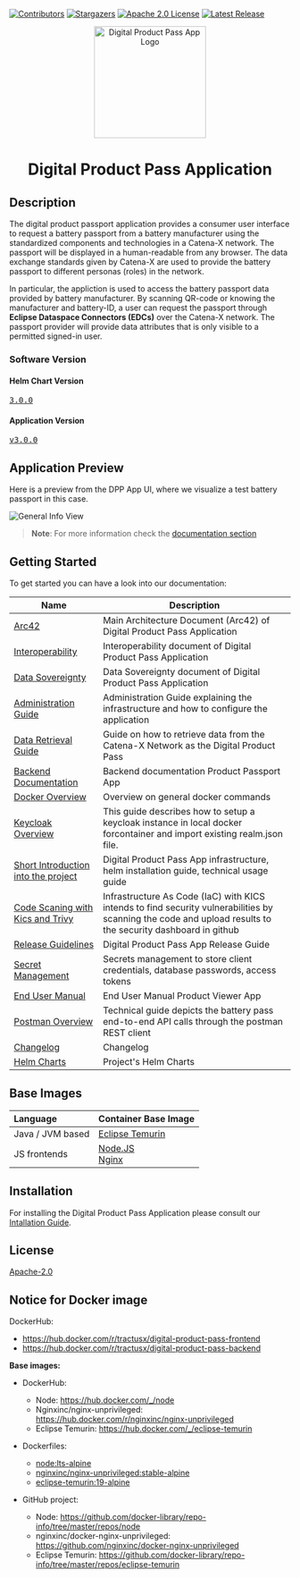 <!-- 
  Tractus-X - Digital Product Passport Application 
 
  Copyright (c) 2022, 2024 BMW AG, Henkel AG & Co. KGaA
  Copyright (c) 2023, 2024 CGI Deutschland B.V. & Co. KG
  Copyright (c) 2022, 2024 Contributors to the Eclipse Foundation

  See the NOTICE file(s) distributed with this work for additional
  information regarding copyright ownership.
 
  This program and the accompanying materials are made available under the
  terms of the Apache License, Version 2.0 which is available at
  https://www.apache.org/licenses/LICENSE-2.0.
 
  Unless required by applicable law or agreed to in writing, software
  distributed under the License is distributed on an "AS IS" BASIS
  WITHOUT WARRANTIES OR CONDITIONS OF ANY KIND,
  either express or implied. See the
  License for the specific language govern in permissions and limitations
  under the License.
 
  SPDX-License-Identifier: Apache-2.0
-->

[![Contributors][contributors-shield]][contributors-url]
[![Stargazers][stars-shield]][stars-url]
[![Apache 2.0 License][license-shield]][license-url]
[![Latest Release][release-shield]][release-url]

<div align="center">
  <img alt="Digital Product Pass App Logo" width="200" height="200" src="./docs/media/dpp-tx-logo.png"/>
  <br>
  <h1 style="align-items: center;">Digital Product Pass Application</h1>
</div>



## Description

The digital product passport  application provides a consumer user interface to request a battery passport from a battery manufacturer using the standardized components and technologies in a Catena-X network. The passport will be displayed in a human-readable from any browser. The data exchange standards given by Catena-X are used to provide the battery passport to different personas (roles) in the network.

In particular, the appliction is used to access the battery passport data provided by battery manufacturer. By scanning QR-code or knowing the manufacturer and battery-ID, a user can request the passport  through **Eclipse Dataspace Connectors (EDCs)** over the Catena-X network. The passport provider will provide data attributes that is only visible to a permitted signed-in user. 

### Software Version
#### Helm Chart Version
<pre id="helm-version"><a href="https://github.com/eclipse-tractusx/digital-product-pass/releases/tag/digital-product-pass-3.0.0">3.0.0</a></pre>
#### Application Version
<pre id="app-version"><a href="https://github.com/eclipse-tractusx/digital-product-pass/releases/tag/v3.0.0">v3.0.0</a></pre>



## Application Preview

Here is a preview from the DPP App UI, where we visualize a test battery passport in this case.

![General Info View](./docs/architecture/media/GraphicBatteryPassportViewGeneralInfo.png)

> **Note**: For more information check the [documentation section](./docs/README.md)

## Getting Started

To get started you can have a look into our documentation:

| Name                                                                                                          | Description                                                                                                                                                 |
| ------------------------------------------------------------------------------------------------------------- | ----------------------------------------------------------------------------------------------------------------------------------------------------------- |
| [Arc42](./docs/architecture/Arc42.md)                                                                                | Main Architecture Document (Arc42) of Digital Product Pass Application                                                                                      |
| [Interoperability](./docs/interoperability/InteroperabilityGuide.md)                                                                                | Interoperability document of Digital Product Pass Application                                                                                      |
| [Data Sovereignty](./docs/data-sovereignty/PolicyConfigGuide.md)                                                                                | Data Sovereignty document of Digital Product Pass Application                                                                                      |
| [Administration Guide](./docs/admin/AdminGuide.md)                                                    | Administration Guide explaining the infrastructure and how to configure the application                                                                     |
| [Data Retrieval Guide](./docs/data-retrieval/README.md)                                 | Guide on how to retrieve data from the Catena-X Network as the Digital Product Pass                                                                         |
| [Backend Documentation](dpp-backend/README.md)                                           | Backend documentation Product Passport App                                                                                                                  |
| [Docker Overview](./deployment/local/iam/README.md)                                                           | Overview on general docker commands                                                                                                                         |
| [Keycloak Overview](./deployment/local/iam/README.md)                                                         | This guide describes how to setup a keycloak instance in local docker forcontainer and import existing realm.json file.                                     |
| [Short Introduction into the project](./docs/GETTING-STARTED.md)                                              | Digital Product Pass App infrastructure, helm installation guide, technical usage guide                                                                     |
| [Code Scaning with Kics and Trivy](./docs/security/infrastructure-as-code/IaC.md)                                  | Infrastructure As Code (IaC) with KICS intends to find security vulnerabilities by scanning the code and upload results to the security dashboard in github |
| [Release Guidelines](./docs/RELEASE.md)                                                                       | Digital Product Pass App Release Guide                                                                                                                      |
| [Secret Management](./docs/security/secrets-management/SecretsManagement.md)                                        | Secrets management to store client credentials, database passwords, access tokens                         |
| [End User Manual](./docs/user/UserManual.md)                                                         | End User Manual Product Viewer App                                                                                                                          |
| [Postman Overview](./deployment/local/postman//README.md)                                                     | Technical guide depicts the battery pass end-to-end API calls through the postman REST client                                                               |
| [Changelog](./CHANGELOG.md)                                                                                   | Changelog                                                                                                                                                   |
| [Helm Charts](https://github.com/eclipse-tractusx/digital-product-pass/tree/main/charts/digital-product-pass) | Project's Helm Charts                                                                                                                                       |

## Base Images

| Language         | Container Base Image                                                                                         |
| :--------------- | :----------------------------------------------------------------------------------------------------------- |
| Java / JVM based | [Eclipse Temurin](https://hub.docker.com/_/eclipse-temurin)                                                  |
| JS frontends     | [Node.JS](https://hub.docker.com/_/node) <br/> [Nginx](https://hub.docker.com/r/nginxinc/nginx-unprivileged) |

## Installation

For installing the Digital Product Pass Application please consult our [Intallation Guide](./INSTALL.md).

## License

[Apache-2.0](https://raw.githubusercontent.com/eclipse-tractusx/digital-product-pass/main/LICENSE)

## Notice for Docker image

DockerHub:

-   https://hub.docker.com/r/tractusx/digital-product-pass-frontend
-   https://hub.docker.com/r/tractusx/digital-product-pass-backend

**Base images:**

-   DockerHub:

    -   Node: https://hub.docker.com/_/node
    -   Nginxinc/nginx-unprivileged: https://hub.docker.com/r/nginxinc/nginx-unprivileged
    -   Eclipse Temurin: https://hub.docker.com/_/eclipse-temurin

-   Dockerfiles:

    -   [node:lts-alpine](https://github.com/nodejs/docker-node)
    -   [nginxinc/nginx-unprivileged:stable-alpine](https://github.com/nginxinc/docker-nginx-unprivileged/blob/main/Dockerfile-alpine.template)
    -   [eclipse-temurin:19-alpine](https://github.com/adoptium/containers)

-   GitHub project:
    -   Node: https://github.com/docker-library/repo-info/tree/master/repos/node
    -   nginxinc/docker-nginx-unprivileged: https://github.com/nginxinc/docker-nginx-unprivileged
    -   Eclipse Temurin: https://github.com/docker-library/repo-info/tree/master/repos/eclipse-temurin

<!-- MARKDOWN LINKS & IMAGES -->
<!-- https://www.markdownguide.org/basic-syntax/#reference-style-links -->

[contributors-shield]: https://img.shields.io/github/contributors/eclipse-tractusx/digital-product-pass.svg?style=for-the-badge
[contributors-url]: https://github.com/eclipse-tractusx/digital-product-pass/graphs/contributors
[stars-shield]: https://img.shields.io/github/stars/eclipse-tractusx/digital-product-pass.svg?style=for-the-badge
[stars-url]: https://github.com/eclipse-tractusx/digital-product-pass/stargazers
[license-shield]: https://img.shields.io/github/license/eclipse-tractusx/digital-product-pass.svg?style=for-the-badge
[license-url]: https://github.com/eclipse-tractusx/digital-product-pass/blob/main/LICENSE
[release-shield]: https://img.shields.io/github/v/release/eclipse-tractusx/digital-product-pass.svg?style=for-the-badge
[release-url]: https://github.com/eclipse-tractusx/digital-product-pass/releases

